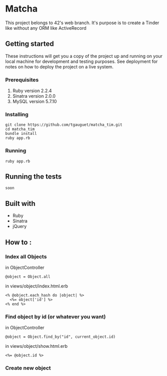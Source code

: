 # Matcha

This project belongs to 42's web branch.
It's purpose is to create a Tinder like without any ORM like ActiveRecord

## Getting started

These instructions will get you a copy of the project up and running on your local machine for development and testing purposes. See deployment for notes on how to deploy the project on a live system.

### Prerequisites

1. Ruby version 2.2.4
2. Sinatra version 2.0.0
3. MySQL version 5.7.10

### Installing

```
git clone https://github.com/tgauguet/matcha_tim.git
cd matcha_tim
bundle install
ruby app.rb
```
### Running

```
ruby app.rb
```

## Running the tests

```
soon
```

## Built with

* Ruby
* Sinatra
* jQuery

## How to :

### Index all Objects

in ObjectController
```
@object = Object.all
```
in views/object/index.html.erb
```
<% @object.each_hash do |object| %>
  <%= object['id'] %>
<% end %>
```

### Find object by id (or whatever you want)

in ObjectController
```
@object = Object.find_by("id", current_object.id)
```
in views/object/show.html.erb
```
<%= @object.id %>
```

### Create new object
